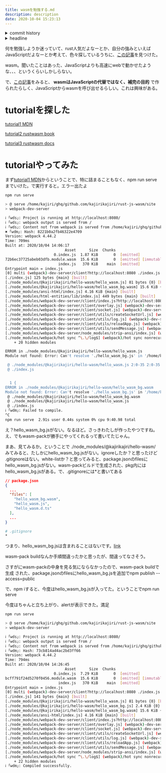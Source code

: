 ```yaml
---
title: wasmを勉強する.md
description: description
date: 2020-10-04 15:23:13
---
```

<!-- history area start -->
<details><summary>commit history</summary><div><ol>
<li>2020/10/04 14:58:25 52dc184</li>
</ol></div></details>
<!-- history area end -->
<!-- toc area start -->
<details><summary>headline</summary><div>
<!-- START doctoc generated TOC please keep comment here to allow auto update -->
<!-- DON'T EDIT THIS SECTION, INSTEAD RE-RUN doctoc TO UPDATE -->


- [tutorialを探した](#tutorialを探した)
- [tutorialやってみた](#tutorialやってみた)

<!-- END doctoc generated TOC please keep comment here to allow auto update -->

</div></details>

<!-- toc area end -->
何を勉強しようか迷っていて、rust人気だよなーとか、自分の強みといえばJavaScriptだよなーとか考えて、色々探しているうちに、[この記事](https://qiita.com/tatsuya6501/items/f13582103a65aa24e5b9#web%E7%B3%BB%E3%81%9D%E3%81%AE2)を見つけた。

wasm。聞いたことはあった、JavaScriptよりも高速にwebで動かせたような、、、というくらいしかしらない。

で、[この記事](https://qiita.com/ShuntaShirai/items/3ac92412720789576f22#javascript%E3%81%A8%E3%81%AE%E9%96%A2%E4%BF%82)をみると、 **wasmはJavaScriptの代替ではなく、補完の目的** で作られたらしく、JavaScriptからwasmを呼び出せるらしい。これは興味がある。

# tutorialを探した

[tutorial1 MDN](https://developer.mozilla.org/ja/docs/WebAssembly/Rust_to_wasm)

[tutorial2 rustwasm book](https://rustwasm.github.io/book/game-of-life/introduction.html)

[tutorial3 rustwasm docs](https://rustwasm.github.io/docs/wasm-bindgen/introduction.html)

# tutorialやってみた



まず[tutorial1 MDN](https://developer.mozilla.org/ja/docs/WebAssembly/Rust_to_wasm)からということで、特に詰まることもなく、npm run serveまでいけた。で実行すると。エラー出たよ

```bash
npm run serve

> @ serve /home/kajiri/ghq/github.com/kajirikajiri/rust-js-wasm/site
> webpack-dev-server

ℹ ｢wds｣: Project is running at http://localhost:8080/
ℹ ｢wds｣: webpack output is served from /
ℹ ｢wds｣: Content not from webpack is served from /home/kajiri/ghq/github.com/kajirikajiri/rust-js-wasm/site
✖ ｢wdm｣: Hash: 8221b0a2fb46322e4709
Version: webpack 4.44.2
Time: 709ms
Built at: 2020/10/04 14:06:17
                           Asset      Size  Chunks                         Chunk Names
                      0.index.js  1.87 KiB       0  [emitted]
72b6ec37725abeb03dfb.module.wasm  15.6 KiB       0  [emitted] [immutable]
                        index.js   370 KiB    main  [emitted]              main
Entrypoint main = index.js
[0] multi (webpack)-dev-server/client?http://localhost:8080 ./index.js 40 bytes {main} [built]
[./index.js] 125 bytes {main} [built]
[./node_modules/@kajirikajiri/hello-wasm/hello_wasm.js] 81 bytes {0} [built]
[./node_modules/@kajirikajiri/hello-wasm/hello_wasm_bg.wasm] 15.6 KiB {0} [built]
[./node_modules/ansi-html/index.js] 4.16 KiB {main} [built]
[./node_modules/html-entities/lib/index.js] 449 bytes {main} [built]
[./node_modules/webpack-dev-server/client/index.js?http://localhost:8080] (webpack)-dev-server/client?http://localhost:8080 4.29 KiB {main} [built]
[./node_modules/webpack-dev-server/client/overlay.js] (webpack)-dev-server/client/overlay.js 3.51 KiB {main} [built]
[./node_modules/webpack-dev-server/client/socket.js] (webpack)-dev-server/client/socket.js 1.53 KiB {main} [built]
[./node_modules/webpack-dev-server/client/utils/createSocketUrl.js] (webpack)-dev-server/client/utils/createSocketUrl.js 2.91 KiB {main} [built]
[./node_modules/webpack-dev-server/client/utils/log.js] (webpack)-dev-server/client/utils/log.js 964 bytes {main} [built]
[./node_modules/webpack-dev-server/client/utils/reloadApp.js] (webpack)-dev-server/client/utils/reloadApp.js 1.59 KiB {main} [built]
[./node_modules/webpack-dev-server/client/utils/sendMessage.js] (webpack)-dev-server/client/utils/sendMessage.js 402 bytes {main} [built]
[./node_modules/webpack-dev-server/node_modules/strip-ansi/index.js] (webpack)-dev-server/node_modules/strip-ansi/index.js 161 bytes {main} [built]
[./node_modules/webpack/hot sync ^\.\/log$] (webpack)/hot sync nonrecursive ^\.\/log$ 170 bytes {main} [built]
    + 20 hidden modules

ERROR in ./node_modules/@kajirikajiri/hello-wasm/hello_wasm.js
Module not found: Error: Can't resolve './hello_wasm_bg.js' in '/home/kajiri/ghq/github.com/kajirikajiri/rust-js-wasm/site/node_modules/@kajirikajiri/hello-wasm'

 @ ./node_modules/@kajirikajiri/hello-wasm/hello_wasm.js 2:0-35 2:0-35
 @ ./index.js


  1 {
ERROR in ./node_modules/@kajirikajiri/hello-wasm/hello_wasm_bg.wasm
Module not found: Error: Can't resolve './hello_wasm_bg.js' in '/home/kajiri/ghq/github.com/kajirikajiri/rust-js-wasm/site/node_modules/@kajirikajiri/hello-wasm'
 @ ./node_modules/@kajirikajiri/hello-wasm/hello_wasm_bg.wasm
 @ ./node_modules/@kajirikajiri/hello-wasm/hello_wasm.js
 @ ./index.js
ℹ ｢wdm｣: Failed to compile.
^C
npm run serve  2.91s user 0.44s system 0% cpu 9:40.98 total
```

え？hello_wasm_bg.jsがない。なるほど。さっきわたしが作ったやつですね。え、でもwasm-packが勝手にやってくれるって書いてたじゃん。

まあ、見てみるか。ということで ./node_modules/@kajirikajiri/hello-wasm/ みてみると、たしかにhello_wasm_bg.jsがない。ignoreしたか？と思ったけど .gitignoreはない。white-listか？と思ってみると、package.jsonのfilesにhello_wasm_bg.jsがない。wasm-packビルドで生成された、pkg内にはhello_wasm_bg.jsがある。で、.gitignoreには*と書いてある

```json
// package.json
{
  ...
  "files": [
    "hello_wasm_bg.wasm",
    "hello_wasm.js",
    "hello_wasm.d.ts"
  ],
  ...
}
```

```bash
# .gitignore
*
```

つまり、hello_wasm_bg.jsは含まれることはないです。[link](https://zellwk.com/blog/ignoring-files-from-npm-package/)

wasm-pack buildなんか手順間違ったかと思ったが、間違ってなさそう。

さすがにwasm-packの中身を見る気にならなかったので、wasm-pack buildで生成
された、package.jsonのfilesにhello_wasm_bg.jsを追加でnpm publish --access=public

で、npm iすると、今度はhello_wasm_bg.jsが入ってた。ということでnpm run serve

今度はちゃんと立ち上がり、alertが表示できた。満足

```bash
npm run serve

> @ serve /home/kajiri/ghq/github.com/kajirikajiri/rust-js-wasm/site
> webpack-dev-server

ℹ ｢wds｣: Project is running at http://localhost:8080/
ℹ ｢wds｣: webpack output is served from /
ℹ ｢wds｣: Content not from webpack is served from /home/kajiri/ghq/github.com/kajirikajiri/rust-js-wasm/site
ℹ ｢wdm｣: Hash: 73cb814ad4ac2bd3ff66
Version: webpack 4.44.2
Time: 794ms
Built at: 2020/10/04 14:26:45
                           Asset      Size  Chunks                         Chunk Names
                      0.index.js  7.29 KiB       0  [emitted]
bcff791f24d5270f0456.module.wasm  15.6 KiB       0  [emitted] [immutable]
                        index.js   370 KiB    main  [emitted]              main
Entrypoint main = index.js
[0] multi (webpack)-dev-server/client?http://localhost:8080 ./index.js 40 bytes {main} [built]
[./index.js] 141 bytes {main} [built]
[./node_modules/@kajirikajiri/hello-wasm/hello_wasm.js] 81 bytes {0} [built]
[./node_modules/@kajirikajiri/hello-wasm/hello_wasm_bg.js] 2.4 KiB {0} [built]
[./node_modules/@kajirikajiri/hello-wasm/hello_wasm_bg.wasm] 15.6 KiB {0} [built]
[./node_modules/ansi-html/index.js] 4.16 KiB {main} [built]
[./node_modules/webpack-dev-server/client/index.js?http://localhost:8080] (webpack)-dev-server/client?http://localhost:8080 4.29 KiB {main} [built]
[./node_modules/webpack-dev-server/client/overlay.js] (webpack)-dev-server/client/overlay.js 3.51 KiB {main} [built]
[./node_modules/webpack-dev-server/client/socket.js] (webpack)-dev-server/client/socket.js 1.53 KiB {main} [built]
[./node_modules/webpack-dev-server/client/utils/createSocketUrl.js] (webpack)-dev-server/client/utils/createSocketUrl.js 2.91 KiB {main} [built]
[./node_modules/webpack-dev-server/client/utils/log.js] (webpack)-dev-server/client/utils/log.js 964 bytes {main} [built]
[./node_modules/webpack-dev-server/client/utils/reloadApp.js] (webpack)-dev-server/client/utils/reloadApp.js 1.59 KiB {main} [built]
[./node_modules/webpack-dev-server/client/utils/sendMessage.js] (webpack)-dev-server/client/utils/sendMessage.js 402 bytes {main} [built]
[./node_modules/webpack-dev-server/node_modules/strip-ansi/index.js] (webpack)-dev-server/node_modules/strip-ansi/index.js 161 bytes {main} [built]
[./node_modules/webpack/hot sync ^\.\/log$] (webpack)/hot sync nonrecursive ^\.\/log$ 170 bytes {main} [built]
    + 22 hidden modules
ℹ ｢wdm｣: Compiled successfully.
```
